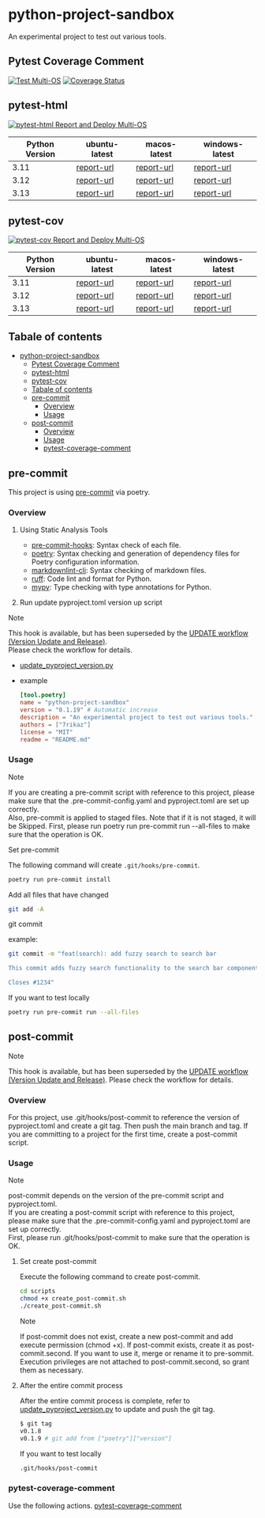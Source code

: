# python-project-sandbox

An experimental project to test out various tools.

## Pytest Coverage Comment

[![Test Multi-OS](https://github.com/7rikazhexde/python-project-sandbox/actions/workflows/test_multi_os.yml/badge.svg)](https://github.com/7rikazhexde/python-project-sandbox/actions/workflows/test_multi_os.yml) [![Coverage Status](https://img.shields.io/badge/Coverage-check%20here-blue.svg)](https://github.com/7rikazhexde/python-project-sandbox/tree/coverage)

## pytest-html

[![pytest-html Report and Deploy Multi-OS](https://github.com/7rikazhexde/python-project-sandbox/actions/workflows/test_pytest-html-report_deploy_multi_os.yml/badge.svg)](https://github.com/7rikazhexde/python-project-sandbox/actions/workflows/test_pytest-html-report_deploy_multi_os.yml)

| Python Version | ubuntu-latest | macos-latest | windows-latest |
|----------------|---------------|----------|----------------|
| 3.11 | [report-url](https://7rikazhexde.github.io/python-project-sandbox/pytest-html-report/ubuntu-latest/python/3.11/report_page.html) | [report-url](https://7rikazhexde.github.io/python-project-sandbox/pytest-html-report/macos-latest/python/3.11/report_page.html) | [report-url](https://7rikazhexde.github.io/python-project-sandbox/pytest-html-report/windows-latest/python/3.11/report_page.html) |
| 3.12 | [report-url](https://7rikazhexde.github.io/python-project-sandbox/pytest-html-report/ubuntu-latest/python/3.12/report_page.html) | [report-url](https://7rikazhexde.github.io/python-project-sandbox/pytest-html-report/macos-latest/python/3.12/report_page.html) | [report-url](https://7rikazhexde.github.io/python-project-sandbox/pytest-html-report/windows-latest/python/3.12/report_page.html) |
| 3.13 | [report-url](https://7rikazhexde.github.io/python-project-sandbox/pytest-html-report/ubuntu-latest/python/3.13/report_page.html) | [report-url](https://7rikazhexde.github.io/python-project-sandbox/pytest-html-report/macos-latest/python/3.13/report_page.html) | [report-url](https://7rikazhexde.github.io/python-project-sandbox/pytest-html-report/windows-latest/python/3.13/report_page.html) |

## pytest-cov

[![pytest-cov Report and Deploy Multi-OS](https://github.com/7rikazhexde/python-project-sandbox/actions/workflows/test_pytest-cov-report_deploy_multi_os.yml/badge.svg)](https://github.com/7rikazhexde/python-project-sandbox/actions/workflows/test_pytest-cov-report_deploy_multi_os.yml)

| Python Version | ubuntu-latest | macos-latest | windows-latest |
|----------------|---------------|----------|----------------|
| 3.11 | [report-url](https://7rikazhexde.github.io/python-project-sandbox/pytest-cov-report/ubuntu-latest/python/3.11/index.html) | [report-url](https://7rikazhexde.github.io/python-project-sandbox/pytest-cov-report/macos-latest/python/3.11/index.html) | [report-url](https://7rikazhexde.github.io/python-project-sandbox/pytest-cov-report/windows-latest/python/3.11/index.html) |
| 3.12 | [report-url](https://7rikazhexde.github.io/python-project-sandbox/pytest-cov-report/ubuntu-latest/python/3.12/index.html) | [report-url](https://7rikazhexde.github.io/python-project-sandbox/pytest-cov-report/macos-latest/python/3.12/index.html) | [report-url](https://7rikazhexde.github.io/python-project-sandbox/pytest-cov-report/windows-latest/python/3.12/index.html) |
| 3.13 | [report-url](https://7rikazhexde.github.io/python-project-sandbox/pytest-cov-report/ubuntu-latest/python/3.13/index.html) | [report-url](https://7rikazhexde.github.io/python-project-sandbox/pytest-cov-report/macos-latest/python/3.13/index.html) | [report-url](https://7rikazhexde.github.io/python-project-sandbox/pytest-cov-report/windows-latest/python/3.13/index.html) |

## Tabale of contents

- [python-project-sandbox](#python-project-sandbox)
  - [Pytest Coverage Comment](#pytest-coverage-comment)
  - [pytest-html](#pytest-html)
  - [pytest-cov](#pytest-cov)
  - [Tabale of contents](#tabale-of-contents)
  - [pre-commit](#pre-commit)
    - [Overview](#overview)
    - [Usage](#usage)
  - [post-commit](#post-commit)
    - [Overview](#overview-1)
    - [Usage](#usage-1)
    - [pytest-coverage-comment](#pytest-coverage-comment-1)

## pre-commit

This project is using [pre-commit](https://github.com/pre-commit/pre-commit) via poetry.

### Overview

1. Using Static Analysis Tools

   - [pre-commit-hooks](https://github.com/pre-commit/pre-commit-hooks): Syntax check of each file.
   - [poetry](https://python-poetry.org/docs/pre-commit-hooks/#usage): Syntax checking and generation of dependency files for Poetry configuration information.
   - [markdownlint-cli](https://github.com/igorshubovych/markdownlint-cli): Syntax checking of markdown files.
   - [ruff](https://pypi.org/project/ruff/): Code lint and format for Python.
   - [mypy](https://pypi.org/project/mypy/): Type checking with type annotations for Python.

2. Run update pyproject.toml version up script

> [!NOTE]
> This hook is available, but has been superseded by the [UPDATE workflow (Version Update and Release)](https://github.com/7rikazhexde/python-project-sandbox/blob/main/.github/workflows/update-version-and-release.yml).\
> Please check the workflow for details.

- [update_pyproject_version.py](ci/update_pyproject_version.py)

- example

  ```toml
  [tool.poetry]
  name = "python-project-sandbox"
  version = "0.1.19" # Automatic increase
  description = "An experimental project to test out various tools."
  authors = ["7rikaz"]
  license = "MIT"
  readme = "README.md"
  ```

### Usage

> [!NOTE]
> If you are creating a pre-commit script with reference to this project, please make sure that the .pre-commit-config.yaml and pyproject.toml are set up correctly.\
> Also, pre-commit is applied to staged files. Note that if it is not staged, it will be Skipped.
> First, please run poetry run pre-commit run --all-files to make sure that the operation is OK.

Set pre-commit

The following command will create `.git/hooks/pre-commit`.

```bash
poetry run pre-commit install
```

Add all files that have changed

```bash
git add -A
```

git commit

example:

```bash
git commit -m "feat(search): add fuzzy search to search bar

This commit adds fuzzy search functionality to the search bar component. Fuzzy search allows users to find search results even if they make spelling mistakes or typos. This feature will enhance the user experience and make it easier to find what they are looking for.

Closes #1234"
```

If you want to test locally

```bash
poetry run pre-commit run --all-files
```

## post-commit

> [!NOTE]
> This hook is available, but has been superseded by the [UPDATE workflow (Version Update and Release)](https://github.com/7rikazhexde/python-project-sandbox/blob/main/.github/workflows/update-version-and-release.yml). Please check the workflow for details.

### Overview

For this project, use .git/hooks/post-commit to reference the version of pyproject.toml and create a git tag. Then push the main branch and tag.
If you are committing to a project for the first time, create a post-commit script.

### Usage

> [!NOTE]
> post-commit depends on the version of the pre-commit script and pyproject.toml.\
> If you are creating a post-commit script with reference to this project, please make sure that the .pre-commit-config.yaml and pyproject.toml are set up correctly.\
> First, please run .git/hooks/post-commit to make sure that the operation is OK.

1. Set create post-commit

   Execute the following command to create post-commit.

   ```bash
   cd scripts
   chmod +x create_post-commit.sh
   ./create_post-commit.sh
   ```

   > [!NOTE]
   > If post-commit does not exist, create a new post-commit and add execute permission (chmod +x).
   > If post-commit exists, create it as post-commit.second.
   > If you want to use it, merge or rename it to pre-sommit.
   > Execution privileges are not attached to post-commit.second, so grant them as necessary.

1. After the entire commit process

   After the entire commit process is complete, refer to [update_pyproject_version.py](ci/update_pyproject_version.py) to update and push the git tag.

   ```bash
   $ git tag
   v0.1.8
   v0.1.9 # git add from ["poetry"]["version"]
   ```

   If you want to test locally

   ```bash
   .git/hooks/post-commit
   ```

### pytest-coverage-comment

Use the following actions.
[pytest-coverage-comment](https://github.com/MishaKav/pytest-coverage-comment#example-usage)
